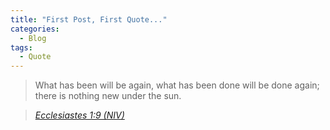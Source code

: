 ```yaml
---
title: "First Post, First Quote..."
categories:
  - Blog
tags:
  - Quote
---
```


> What has been will be again,
    what has been done will be done again;
    there is nothing new under the sun.
  
> <cite><a href="https://www.biblegateway.com/passage/?search=Ecclesiastes+1:9&version=NIV">Ecclesiastes 1:9 (NIV)</a></cite>
